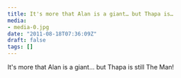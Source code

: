 ```yaml
---
title: It's more that Alan is a giant… but Thapa is…
media:
- media-0.jpg
date: "2011-08-18T07:36:09Z"
draft: false
tags: []
---
```

It's more that Alan is a giant… but Thapa is still The Man\!
